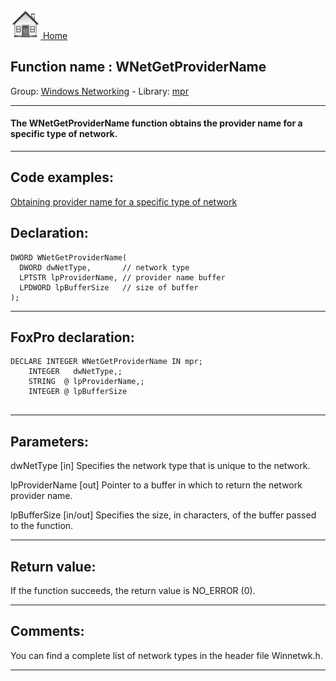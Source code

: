 [<img src="../../images/home.png"> Home ](https://github.com/VFPX/Win32API)  

## Function name : WNetGetProviderName
Group: [Windows Networking](../../functions_group.md#Windows_Networking)  -  Library: [mpr](../../../libraries.md#mpr)  
***  


#### The WNetGetProviderName function obtains the provider name for a specific type of network. 
***  


## Code examples:
[Obtaining provider name for a specific type of network](../../samples/sample_311.md)  

## Declaration:
```foxpro  
DWORD WNetGetProviderName(
  DWORD dwNetType,       // network type
  LPTSTR lpProviderName, // provider name buffer
  LPDWORD lpBufferSize   // size of buffer
);  
```  
***  


## FoxPro declaration:
```foxpro  
DECLARE INTEGER WNetGetProviderName IN mpr;
	INTEGER   dwNetType,;
	STRING  @ lpProviderName,;
	INTEGER @ lpBufferSize
  
```  
***  


## Parameters:
dwNetType 
[in] Specifies the network type that is unique to the network.

lpProviderName 
[out] Pointer to a buffer in which to return the network provider name. 

lpBufferSize 
[in/out] Specifies the size, in characters, of the buffer passed to the function.  
***  


## Return value:
If the function succeeds, the return value is NO_ERROR (0).   
***  


## Comments:
You can find a complete list of network types in the header file Winnetwk.h.  
  
***  


